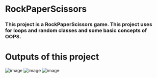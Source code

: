 # RockPaperScissors

### This project is a RockPaperScissors game. This project uses for loops and random classes and some basic concepts of OOPS.

# Outputs of this project

![image](https://user-images.githubusercontent.com/74134349/152678231-413dffa9-8bf3-45b9-93fe-67837209b9a5.png)
![image](https://user-images.githubusercontent.com/74134349/152678241-60c02a72-4f9f-46cb-87f8-0c612b4dbc50.png)
![image](https://user-images.githubusercontent.com/74134349/152678246-a7236122-055e-4f9f-846f-47a237d65c36.png)


